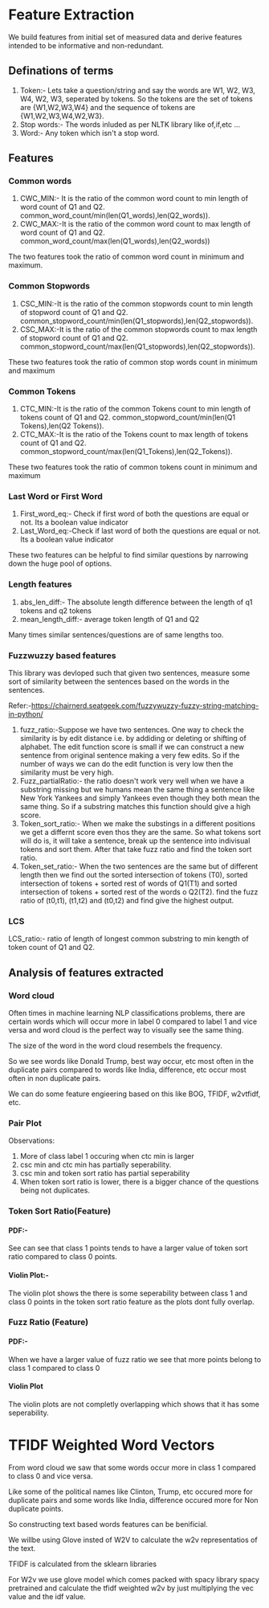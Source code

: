 # Feature Extraction

We build features from initial set of measured data and derive features intended to be informative and non-redundant.

## Definations of terms

1. Token:- Lets take a question/string and say the words are W1, W2, W3, W4, W2, W3, seperated by tokens. So the tokens are the set of tokens are  {W1,W2,W3,W4} and the sequence of tokens are {W1,W2,W3,W4,W2,W3}.
2. Stop words:- The words inluded as per NLTK library like of,if,etc ...
3. Word:- Any token which isn't a stop word.

## Features

### Common words

1. CWC_MIN:- It is the ratio of the common word count to min length of word count of Q1 and Q2. common_word_count/min(len(Q1_words),len(Q2_words)).
2. CWC_MAX:-It is the ratio of the common word count to max length of word count of Q1 and Q2. common_word_count/max(len(Q1_words),len(Q2_words))

The two features took the ratio of common word count in minimum and maximum.

### Common Stopwords

1. CSC_MIN:-It is the ratio of the common stopwords count to min length of stopword count of Q1 and Q2. common_stopword_count/min(len(Q1_stopwords),len(Q2_stopwords)).
2. CSC_MAX:-It is the ratio of the common stopwords count to max length of stopword count of Q1 and Q2. common_stopword_count/max(len(Q1_stopwords),len(Q2_stopwords)).

These two features took the ratio of common stop words count in minimum and maximum

### Common Tokens

1. CTC_MIN:-It is the ratio of the common Tokens count to min length of tokens count of Q1 and Q2. common_stopword_count/min(len(Q1 Tokens),len(Q2 Tokens)).
2. CTC_MAX:-It is the ratio of the Tokens  count to max length of tokens count of Q1 and Q2. common_stopword_count/max(len(Q1_Tokens),len(Q2_Tokens)).

These two features took the ratio of common tokens count in minimum and maximum

### Last Word or First Word

1. First_word_eq:- Check if first word of both the questions are equal or not. Its a boolean value indicator
2. Last_Word_eq:-Check if last word of both the questions are equal or not. Its a boolean value indicator

These two features can be helpful to find similar questions by narrowing down the huge pool of options.

### Length features

1. abs_len_diff:- The absolute length difference between the length of q1 tokens and q2 tokens
2. mean_length_diff:- average token length of Q1 and Q2

Many times similar sentences/questions are of same lengths too.

### Fuzzwuzzy based features

This library was devloped such that given two sentences, measure some sort of similarity between the sentences based on the words in the sentences.

Refer:-https://chairnerd.seatgeek.com/fuzzywuzzy-fuzzy-string-matching-in-python/

1. fuzz_ratio:-Suppose we have two sentences. One way to check the similarity is by edit distance i.e. by addiding or deleting or shifting of alphabet. The edit function score is small if we can construct a new sentence from original sentence making a very few edits. So if the number of ways we can do the edit function is very low then the similarity must be very high.
2. Fuzz_partialRatio:- the ratio doesn't work very well when we have a substring missing but we humans mean the same thing a sentence like New York Yankees and simply Yankees even though they both mean the same thing. So if a substring matches this function should give a high score.
3. Token_sort_ratio:- When we make the substings in a different positions we get a differnt score even thos they are the same. So what tokens sort will do is, it will take a sentence, break up the sentence into indivisual tokens and sort them. After that take fuzz ratio and find the token sort ratio.
4. Token_set_ratio:- When the two sentences are the same but of different length then we find out the sorted intersection of tokens (T0),  sorted intersection of tokens + sorted rest of words of Q1(T1) and sorted intersection of tokens + sorted rest of the words o Q2(T2). find the fuzz ratio of (t0,t1), (t1,t2) and (t0,t2) and find give the highest output.

### LCS

LCS_ratio:- ratio of length of longest common substring to min kength of token count of Q1 and Q2.

## Analysis of features extracted

### Word cloud

Often times in machine learning NLP classifications problems, there are certain words which will occur more in label 0 compared to label 1 and vice versa and word cloud is the perfect way to visually see the same thing.


The size of the word in the word cloud resembels the frequency.

So we see words like Donald Trump, best way occur, etc most often in the  duplicate pairs compared to words like India, difference, etc occur most often in non duplicate pairs.

We can do some feature engieering based on this like BOG, TFIDF, w2vtfidf, etc.

### Pair Plot

Observations:

1. More of class label 1 occuring when ctc min is larger
2. csc min and ctc min has partially seperability.
3. csc min and token sort ratio has partial seperability
4. When token sort ratio is lower, there is a bigger chance of the questions being not duplicates.

### Token Sort Ratio(Feature)

#### PDF:-

See can see that class 1 points tends to have a larger value of token sort ratio compared to class 0 points.

#### Violin Plot:-

The violin plot shows the there is some seperability between class 1 and class 0 points in the token sort ratio feature as the plots dont fully overlap.

### Fuzz Ratio (Feature)

#### PDF:-

When we have a larger value of fuzz ratio we see that more points belong to class 1 compared to class 0

#### Violin Plot

The violin plots are not completly overlapping which shows that it has some seperability.



# TFIDF Weighted Word Vectors

From word cloud we saw that some words occur more in class 1 compared to class 0 and vice versa. 

Like some of the political names like Clinton, Trump, etc occured more for duplicate pairs and some words like India, difference occured more for Non duplicate points. 

So constructing text based words features can be benificial.

We willbe using Glove insted of W2V to calculate the w2v representatios of the text.


TFIDF is calculated from the sklearn libraries 

For W2v we use glove model which comes packed with spacy library  spacy pretrained and calculate the tfidf weighted w2v by just multiplying the vec value and the idf value.
